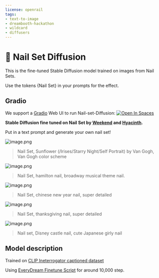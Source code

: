 ```yaml
---
license: openrail
tags:
- text-to-image
- dreambooth-hackathon
- wildcard
- diffusers
---
```


# 💅 Nail Set Diffusion

This is the fine-tuned Stable Diffusion model trained on images from Nail Sets. 

Use the tokens {Nail Set} in your prompts for the effect.

## Gradio

We support a [Gradio](https://github.com/gradio-app/gradio) Web UI to run Nail-set-Diffusion:
[![Open In Spaces](https://camo.githubusercontent.com/00380c35e60d6b04be65d3d94a58332be5cc93779f630bcdfc18ab9a3a7d3388/68747470733a2f2f696d672e736869656c64732e696f2f62616467652f25463025394625413425393725323048756767696e67253230466163652d5370616365732d626c7565)](https://huggingface.co/spaces/ringhyacinth/Nail-Diffuser)


__Stable Diffusion fine tuned on Nail Set by [Weekend](https://weibo.com/u/5982308498) and [Hyacinth](https://twitter.com/ring_hyacinth).__

Put in a text prompt and generate your own nail set!

![image.png](https://cdn.discordapp.com/attachments/973053077672325120/1043909385891610674/fe869dbd7be07b59f284370645d7143.png)

> Nail Set, Sunflower (/Irises/Starry Night/Self Portrait) by Van Gogh, Van Gogh color scheme 

![image.png](https://cdn.discordapp.com/attachments/973053077672325120/1043908810613473321/b1e3d1f76c530f6a23ee2116dc9f01a.png)

> Nail Set, hamilton nail, broadway musical theme nail.

![image.png](https://cdn.discordapp.com/attachments/973053077672325120/1043910797694349312/bcac02c6ff64419f2df503b367561be.png)

> Nail Set, chinese new year nail, super detailed

![image.png](https://cdn.discordapp.com/attachments/973053077672325120/1043911547703001128/0f8faaf6b91e82bb23dc5d1a5c85223.png)

> Nail Set, thanksgiving nail, super detailed

![image.png](https://cdn.discordapp.com/attachments/973053077672325120/1043914949887524894/a4f3c62d7d1e47ae118a4bb4772f4e5.png)

> Nail set, Disney castle nail, cute Japanese girly nail

## Model description

Trained on [CLIP Ineterrogator captioned dataset](https://huggingface.co/spaces/pharma/CLIP-Interrogator) 

Using [EveryDream Finetune Script](https://github.com/victorchall/EveryDream-trainer) for around 10,000 step.